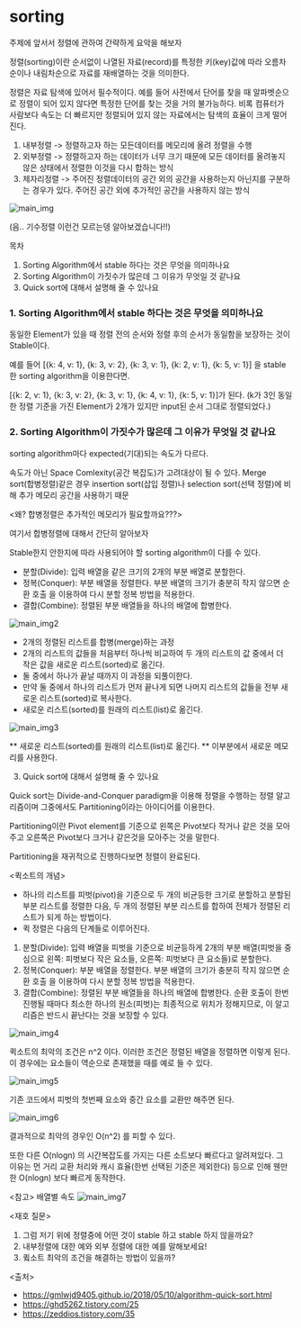 # sorting

주제에 앞서서 정렬에 관하여 간략하게 요악을 해보자

정렬(sorting)이란 순서없이 나열된 자료(record)를 특정한 키(key)값에 따라 오름차순이나 내림차순으로 자료를 재배열하는 것을 의미한다.

정렬은 자료 탐색에 있어서 필수적이다. 예를 들어 사전에서 단어를 찾을 때 알파벳순으로 정렬이 되어 있지 않다면 특정한 단어를 찾는 것을 거의 불가능하다. 비록 컴퓨터가 사람보다 속도는 더 빠르지만 정렬되어 있지 않는 자료에서는 탐색의 효율이 크게 떨어진다.

1. 내부정렬 -> 정렬하고자 하는 모든데이터를 메모리에 올려 정렬을 수행
2. 외부정렬 -> 정렬하고자 하는 데이터가 너무 크기 때문에 모든 데이터를 올려놓지 않은 상태에서 정렬한 이것을 다시 합하는 방식
3. 제자리정렬 -> 주어진 정렬데이터의 공간 외의 공간을 사용하는지 아닌지를 구분하는 경우가 있다. 주어진 공간 외에 추가적인 공간을 사용하지 않는 방식


![main_img](./img/main_img.png)

(음.. 기수정렬 이런건 모르는뎅 알아보겠습니다!!)


목차
  1. Sorting Algorithm에서 stable 하다는 것은 무엇을 의미하나요
  2. Sorting Algorithm이 가짓수가 많은데 그 이유가 무엇일 것 같나요
  3. Quick sort에 대해서 설명해 줄 수 있나요


### 1. Sorting Algorithm에서 stable 하다는 것은 무엇을 의미하나요

동일한 Element가 있을 때 정렬 전의 순서와 정렬 후의 순서가 동일함을 보장하는 것이 Stable이다.

예를 들어 [{k: 4, v: 1}, {k: 3, v: 2}, {k: 3, v: 1}, {k: 2, v: 1}, {k: 5, v: 1}] 을 stable한 sorting algorithm을 이용한다면.

[{k: 2, v: 1}, {k: 3, v: 2}, {k: 3, v: 1}, {k: 4, v: 1}, {k: 5, v: 1}]가 된다. (k가 3인 동일한 정렬 기준을 가진 Element가 2개가 있지만 input된 순서 그대로 정렬되었다.)


### 2. Sorting Algorithm이 가짓수가 많은데 그 이유가 무엇일 것 같나요

sorting algorithm마다 expected(기대)되는 속도가 다르다.

속도가 아닌 Space Comlexity(공간 복잡도)가 고려대상이 될 수 있다. Merge sort(합병정렬)같은 경우 insertion sort(삽입 정렬)나 selection sort(선택 정렬)에 비해 추가 메모리 공간을 사용하기 때문

<왜? 합병정렬은 추가적인 메모리가 필요할까요???>

여기서 합병정렬에 대해서 간단히 알아보자


Stable한지 안한지에 따라 사용되어야 할 sorting algorithm이 다를 수 있다.

   - 분할(Divide): 입력 배열을 같은 크기의 2개의 부분 배열로 분할한다.
   - 정복(Conquer): 부분 배열을 정렬한다. 부분 배열의 크기가 충분히 작지 않으면 순환 호출 을 이용하여 다시 분할 정복 방법을 적용한다.
   - 결합(Combine): 정렬된 부분 배열들을 하나의 배열에 합병한다.

![main_img2](./img/main_img2.png)

   - 2개의 정렬된 리스트를 합병(merge)하는 과정
   - 2개의 리스트의 값들을 처음부터 하나씩 비교하여 두 개의 리스트의 값 중에서 더 작은 값을 새로운 리스트(sorted)로 옮긴다.
   - 둘 중에서 하나가 끝날 때까지 이 과정을 되풀이한다.
   - 만약 둘 중에서 하나의 리스트가 먼저 끝나게 되면 나머지 리스트의 값들을 전부 새로운 리스트(sorted)로 복사한다.
   - 새로운 리스트(sorted)를 원래의 리스트(list)로 옮긴다.
   
   ![main_img3](./img/main_img3.png)

** 새로운 리스트(sorted)를 원래의 리스트(list)로 옮긴다. ** 
이부분에서 새로운 메모리를 사용한다.

3. Quick sort에 대해서 설명해 줄 수 있나요

Quick sort는 Divide-and-Conquer paradigm을 이용해 정렬을 수행하는 정렬 알고리즘이며 그중에서도 Partitioning이라는 아이디어를 이용한다.

Partitioning이란 Pivot element를 기준으로 왼쪽은 Pivot보다 작거나 같은 것을 모아주고 오른쪽은 Pivot보다 크거나 같은것을 모아주는 것을 말한다.

Partitioning을 재귀적으로 진행하다보면 정렬이 완료된다.

<퀵소트의 개념>
   - 하나의 리스트를 피벗(pivot)을 기준으로 두 개의 비균등한 크기로 분할하고 분할된 부분 리스트를 정렬한 다음, 두 개의 정렬된 부분 리스트를 합하여 전체가 정렬된 리스트가 되게 하는 방법이다.
   - 퀵 정렬은 다음의 단계들로 이루어진다.
   1. 분할(Divide): 입력 배열을 피벗을 기준으로 비균등하게 2개의 부분 배열(피벗을 중심으로 왼쪽: 피벗보다 작은 요소들, 오른쪽: 피벗보다 큰 요소들)로 분할한다.
   2. 정복(Conquer): 부분 배열을 정렬한다. 부분 배열의 크기가 충분히 작지 않으면 순환 호출 을 이용하여 다시 분할 정복 방법을 적용한다.
   3. 결합(Combine): 정렬된 부분 배열들을 하나의 배열에 합병한다.
순환 호출이 한번 진행될 때마다 최소한 하나의 원소(피벗)는 최종적으로 위치가 정해지므로, 이 알고리즘은 반드시 끝난다는 것을 보장할 수 있다.

![main_img4](./img/main_img4.png)

퀵소트의 최악의 조건은 n^2 이다. 이러한 조건은 정렬된 배열을 정렬하면 이렇게 된다.
이 경우에는 요소들이 역순으로 존재했을 때를 예로 들 수 있다.

![main_img5](./img/main_img5.png)

기존 코드에서 피벗의 첫번째 요소와 중간 요소를 교환만 해주면 된다.

![main_img6](./img/main_img6.png)

결과적으로 최악의 경우인 O(n^2) 를 피할 수 있다.

또한 다른 O(nlogn) 의 시간복잡도를 가지는 다른 소트보다 빠르다고 알려져있다.
그 이유는 먼 거리 교환 처리와 캐시 효율(한번 선택된 기준은 제외한다) 등으로 인해 웬만한 O(nlogn) 보다 빠르게 동작한다.

<참고>
배열별 속도
![main_img7](./img/main_img7.png)

<재호 질문>
1. 그럼 저기 위에 정렬중에 어떤 것이 stable 하고 stable 하지 않을까요?
2. 내부정렬에 대한 예와 외부 정렬에 대한 예를 말해보세요!
3. 큌소트 최악의 조건을 해결하는 방법이 있을까?



<출처>
   - https://gmlwjd9405.github.io/2018/05/10/algorithm-quick-sort.html
   - https://ghd5262.tistory.com/25
   - https://zeddios.tistory.com/35
   